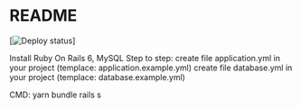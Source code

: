 # README
[![Deploy status](http://uetbc.xyz:8888/DefaultCollection/_apis/public/Release/badge/82f8074d-09e4-4f24-9469-65350881d1d6/1/1)]

Install Ruby On Rails 6, MySQL
Step to step:
create file application.yml in your project (templace: application.example.yml)
create file database.yml in your project (templace: database.example.yml)

CMD:
yarn
bundle
rails s
